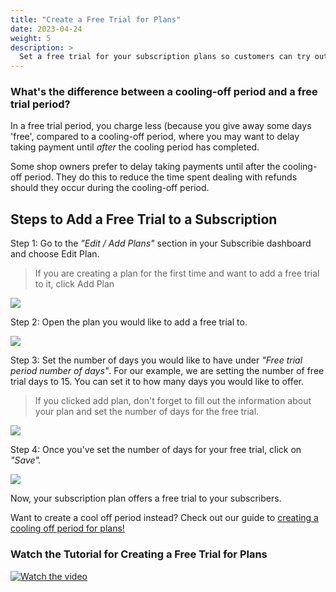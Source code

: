 ```yaml
---
title: "Create a Free Trial for Plans"
date: 2023-04-24
weight: 5
description: >
  Set a free trial for your subscription plans so customers can try out your subscription before purchasing.
---
```




### What's the difference between a cooling-off period and a free trial period?

In a free trial period, you charge less (because you give away some days 'free',
compared to a cooling-off period, where you may want to delay taking payment until
*after* the cooling period has completed.

Some shop owners prefer to delay taking
payments until after the cooling-off period. They do this to reduce the time spent dealing with refunds
should they occur during the cooling-off period.

## Steps to Add a Free Trial to a Subscription

Step 1: Go to the *"Edit / Add Plans"* section in your Subscribie dashboard and choose Edit Plan.

>If you are creating a plan for the first time and want to add a free trial to it, click Add Plan

![](https://subscribie.co.uk/blog/content/images/size/w1000/2023/02/image-3.png)

Step 2: Open the plan you would like to add a free trial to.

![](https://subscribie.co.uk/blog/content/images/size/w1000/2023/02/image-4.png)

Step 3: Set the number of days you would like to have under *"Free trial period number of days"*. For our example, we are setting the number of free trial days to 15. You can set it to how many days you would like to offer.

>If you clicked add plan, don't forget to fill out the information about your plan and set the number of days for the free trial.

![](https://subscribie.co.uk/blog/content/images/size/w1000/2023/02/image-5.png)

Step 4: Once you've set the number of days for your free trial, click on *"Save".*

![](https://subscribie.co.uk/blog/content/images/size/w1000/2023/02/image-6.png)

Now, your subscription plan offers a free trial to your subscribers.

Want to create a cool off period instead? Check out our guide to [creating a cooling off period for plans!](https://docs.subscribie.co.uk/docs/tasks/create-a-cooling-off-period-for-plans/)

### Watch the Tutorial for Creating a Free Trial for Plans
[![Watch the video](https://github.com/Subscribie/subscribie/assets/30567984/ed867d67-6b5e-4f4b-ad5a-aa04c3924714)](https://youtu.be/55vbis04qO0)